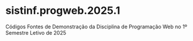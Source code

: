 # sistinf.progweb.2025.1
Códigos Fontes de Demonstração da Disciplina de Programação Web no 1º Semestre Letivo de 2025
